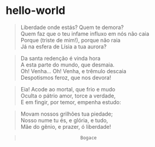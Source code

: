 # hello-world

> Liberdade onde estás? Quem te demora?\
> Quem faz que o teu infame influxo em nós não caia\
> Porque (triste de mim!), porque não raia\
> Já na esfera de Lísia a tua aurora?

> Da santa redenção é vinda hora\
> A esta parte do mundo, que desmaia.\
> Oh! Venha... Oh! Venha, e trêmulo descaia\
> Despotismos feroz, que nos devora!

> Eia! Acode ao mortal, que frio e mudo\
> Oculta o pátrio amor, torce a verdade,\
> E em fingir, por temor, empenha estudo:

> Movam nossos grilhões tua piedade;\
> Nosso nume tu és, e glória, e tudo,\
> Mãe do gênio, e prazer, ó liberdade!

>                           Bogace
